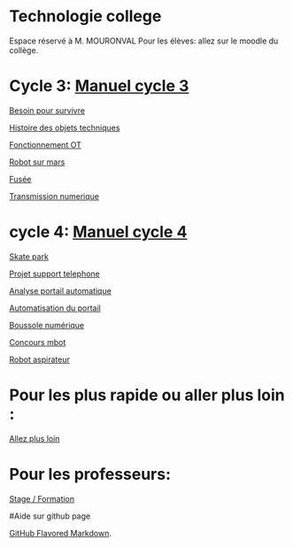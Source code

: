 # Technologie college
Espace réservé à M. MOURONVAL
Pour les élèves: allez sur le moodle du collège.

# Cycle 3: [Manuel cycle 3](https://profdetech.github.io/C3_manuel/)

[Besoin pour survivre](https://profdetech.github.io/C3_a_survivre/)

[Histoire des objets techniques](https://profdetech.github.io/C3_histoire/)

[Fonctionnement OT](https://profdetech.github.io/C3_transport/)

[Robot sur mars](https://profdetech.github.io/C3_robot/)

[Fusée](https://profdetech.github.io/C3_fusee/)

[Transmission numerique](https://profdetech.github.io/C3_num/)

# cycle 4: [Manuel cycle 4](https://profdetech.github.io/C4_manuel/)

[Skate park](https://profdetech.github.io/C4_skate/)

[Projet support telephone](https://profdetech.github.io/C4_support_telephone/)

[Analyse portail automatique](https://profdetech.github.io/C4_portail1/)

[Automatisation du portail](https://profdetech.github.io/C4_portail2/)

[Boussole numérique](https://profdetech.github.io/C4_boussole/)

[Concours mbot](https://profdetech.github.io/C4_concours_mbot/)

[Robot aspirateur](https://profdetech.github.io/C4_robot_aspi/)


# Pour les plus rapide ou aller plus loin :

[Allez plus loin](https://profdetech.github.io/plus/)


# Pour les professeurs:

[Stage / Formation](https://profdetech.github.io/stage/)



#Aide sur github page

[GitHub Flavored Markdown](https://guides.github.com/features/mastering-markdown/).


